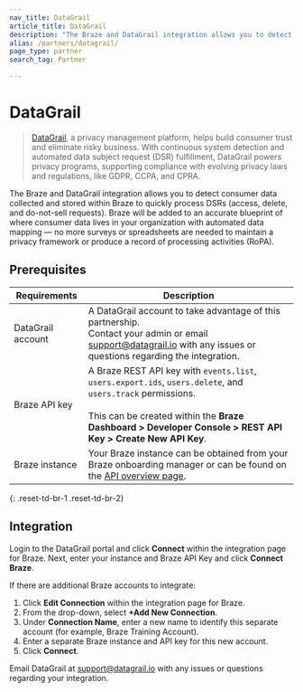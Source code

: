 ```yaml
---
nav_title: DataGrail
article_title: DataGrail
description: "The Braze and DataGrail integration allows you to detect consumer data collected and stored within Braze to quickly process DSRs."
alias: /partners/datagrail/
page_type: partner
search_tag: Partner

---
```


# DataGrail

> [DataGrail](https://www.datagrail.io/), a privacy management platform, helps build consumer trust and eliminate risky business. With continuous system detection and automated data subject request (DSR) fulfillment, DataGrail powers privacy programs, supporting compliance with evolving privacy laws and regulations, like GDPR, CCPA, and CPRA. 

The Braze and DataGrail integration allows you to detect consumer data collected and stored within Braze to quickly process DSRs (access, delete, and do-not-sell requests). Braze will be added to an accurate blueprint of where consumer data lives in your organization with automated data mapping — no more surveys or spreadsheets are needed to maintain a privacy framework or produce a record of processing activities (RoPA). 

## Prerequisites

| Requirements | Description |
|---|---|
| DataGrail account | A DataGrail account to take advantage of this partnership.<br>Contact your admin or email support@datagrail.io with any issues or questions regarding the integration. |
| Braze API key | A Braze REST API key with `events.list`, `users.export.ids`, `users.delete`, and `users.track` permissions.<br><br>This can be created within the **Braze Dashboard > Developer Console > REST API Key > Create New API Key**. |
| Braze instance | Your Braze instance can be obtained from your Braze onboarding manager or can be found on the [API overview page]({{site.baseurl}}/api/basics/#endpoints). |
{: .reset-td-br-1 .reset-td-br-2}

## Integration

Login to the DataGrail portal and click **Connect** within the integration page for Braze. Next, enter your instance and Braze API Key and click **Connect Braze**.

If there are additional Braze accounts to integrate:
1. Click **Edit Connection** within the integration page for Braze.
2. From the drop-down, select **+Add New Connection**.
3. Under **Connection Name**, enter a new name to identify this separate account (for example, Braze Training Account).
4. Enter a separate Braze instance and API key for this new account.
5. Click **Connect**.

Email DataGrail at support@datagrail.io with any issues or questions regarding your integration.
